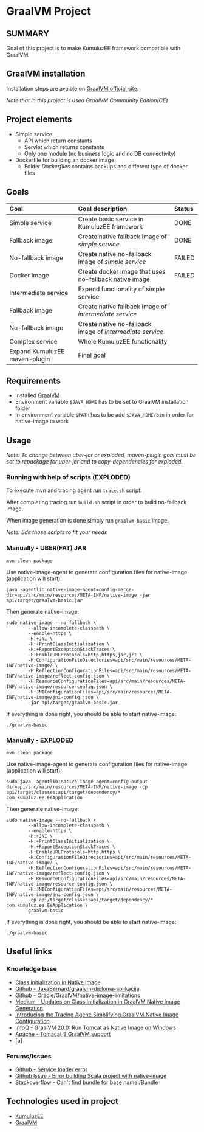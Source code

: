 # GraalVM Project

## SUMMARY
Goal of this project is to make KumuluzEE framework compatible with GraalVM.

## GraalVM installation
Installation steps are avaible on [GraalVM official site](https://www.graalvm.org/docs/getting-started/#install-graalvm).

*Note that in this project is used GraalVM Community Edition(CE)*

## Project elements
+ Simple service:
  + API which return constants
  + Servlet which returns constants
  + Only one module (no business logic and no DB connectivity)
+ Dockerfile for building an docker image
  + Folder *Dockerfiles* contains backups and different type of docker files

## Goals
| Goal | Goal description | Status |
| :--- | :--------------- | :----- |
| Simple service | Create basic service in KumuluzEE framework | DONE |
| Fallback image | Create native fallback image of *simple service* | DONE |
| No-fallback image | Create native no-fallback image of *simple service* | FAILED |
| Docker image | Create docker image that uses no-fallback native image | FAILED |
| Intermediate service | Expend functionality of simple service | |
| Fallback image | Create native fallback image of *intermediate service* | |
| No-fallback image | Create native no-fallback image of *intermediate service* | |
| Complex service | Whole KumuluzEE functionality | |
| Expand KumuluzEE maven-plugin| Final goal | |

## Requirements

+ Installed [GraalVM](https://www.graalvm.org/)
+ Environment variable `$JAVA_HOME` has to be set to GraalVM installation folder
+ In environment variable `$PATH` has to be add `$JAVA_HOME/bin` in order for native-image to work

## Usage

*Note: To change between uber-jar or exploded, maven-plugin goal must be set to repackage for uber-jar and to copy-dependencies for exploded.*

### Running with help of scripts (EXPLODED)

To execute mvn and tracing agent run `trace.sh` script.

After completing tracing run `build.sh` script in order to build no-fallback image. 

When image generation is done simply run `graalvm-basic` image.

*Note: Edit those scripts to fit your needs*

### Manually - UBER(FAT) JAR

```
mvn clean package 
```

Use native-image-agent to generate configuration files for native-image (application will start):

```
java -agentlib:native-image-agent=config-merge-dir=api/src/main/resources/META-INF/native-image -jar api/target/graalvm-basic.jar 
```

Then generate native-image:
```
sudo native-image --no-fallback \
        --allow-incomplete-classpath \ 
        --enable-https \
        -H:+JNI \
        -H:+PrintClassInitialization \
        -H:+ReportExceptionStackTraces \
        -H:EnableURLProtocols=http,https,jar,jrt \
        -H:ConfigurationFileDirectories=api/src/main/resources/META-INF/native-image/ \
        -H:ReflectionConfigurationFiles=api/src/main/resources/META-INF/native-image/reflect-config.json \
        -H:ResourceConfigurationFiles=api/src/main/resources/META-INF/native-image/resource-config.json \
        -H:JNIConfigurationFiles=api/src/main/resources/META-INF/native-image/jni-config.json \
        -jar api/target/graalvm-basic.jar
```

If everything is done right, you should be able to start native-image:
```
./graalvm-basic 
```

### Manually - EXPLODED 

```
mvn clean package 
```

Use native-image-agent to generate configuration files for native-image (application will start):

```
sudo java -agentlib:native-image-agent=config-output-dir=api/src/main/resources/META-INF/native-image -cp api/target/classes:api/target/dependency/* com.kumuluz.ee.EeApplication
```

Then generate native-image:
```
sudo native-image --no-fallback \
        --allow-incomplete-classpath \ 
        --enable-https \
        -H:+JNI \
        -H:+PrintClassInitialization \
        -H:+ReportExceptionStackTraces \
        -H:EnableURLProtocols=http,https \
        -H:ConfigurationFileDirectories=api/src/main/resources/META-INF/native-image/ \
        -H:ReflectionConfigurationFiles=api/src/main/resources/META-INF/native-image/reflect-config.json \
        -H:ResourceConfigurationFiles=api/src/main/resources/META-INF/native-image/resource-config.json \
        -H:JNIConfigurationFiles=api/src/main/resources/META-INF/native-image/jni-config.json \
        -cp api/target/classes:api/target/dependency/* com.kumuluz.ee.EeApplication \
        graalvm-basic
```

If everything is done right, you should be able to start native-image:
```
./graalvm-basic 
```

## Useful links

### Knowledge base
+ [Class initialization in Native Image](https://github.com/oracle/graal/blob/master/substratevm/CLASS-INITIALIZATION.md)
+ [Github - JakaBernard/graalvm-diploma-aplikacija](https://github.com/JakaBernard/graalvm-diploma-aplikacija)
+ [Github - Oracle/GraalVM/native-image-limitations](https://github.com/oracle/graal/blob/master/substratevm/LIMITATIONS.md)
+ [Medium - Updates on Class Initialization in GraalVM Native Image Generation](https://medium.com/graalvm/updates-on-class-initialization-in-graalvm-native-image-generation-c61faca461f7)
+ [Introducing the Tracing Agent: Simplifying GraalVM Native Image Configuration](https://medium.com/graalvm/introducing-the-tracing-agent-simplifying-graalvm-native-image-configuration-c3b56c486271)
+ [InfoQ - GraalVM 20.0: Run Tomcat as Native Image on Windows](https://www.infoq.com/news/2020/03/graalvm-20-tomcat-native-windows/)
+ [Apache - Tomacat 9 GraalVM support](https://ci.apache.org/projects/tomcat/tomcat9/docs/graal.html)
+ [a]

### Forums/Issues
+ [Github - Service loader error](https://github.com/cstancu/native-image-service-loader-demo/blob/master/reflection_config.json)
+ [Github Issue - Error building Scala project with native-image](https://github.com/oracle/graal/issues/1505)
+ [Stackoverflow - Can't find bundle for base name /Bundle](https://stackoverflow.com/questions/12986234/cant-find-bundle-for-base-name-bundle-locale-en-us/48726842)

## Technologies used in project
+ [KumuluzEE](https://ee.kumuluz.com/)
+ [GraalVM](https://www.graalvm.org/)

  
